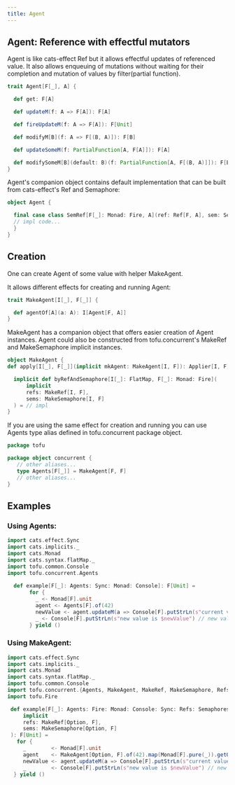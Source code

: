 ```yaml
---
title: Agent
---
```


## Agent: Reference with effectful mutators
 
 Agent is like cats-effect Ref but it allows effectful updates of referenced value. 
 It also allows enqueuing of mutations without waiting for their completion 
 and mutation of values by filter(partial function). 
 
 ```scala
 trait Agent[F[_], A] {
 
   def get: F[A]
 
   def updateM(f: A => F[A]): F[A]
 
   def fireUpdateM(f: A => F[A]): F[Unit]
 
   def modifyM[B](f: A => F[(B, A)]): F[B]
 
   def updateSomeM(f: PartialFunction[A, F[A]]): F[A]
 
   def modifySomeM[B](default: B)(f: PartialFunction[A, F[(B, A)]]): F[B]
 }
 ```
 
 Agent's companion object contains default implementation 
 that can be built from cats-effect's Ref and Semaphore:
 
 ```scala
 object Agent {
 
   final case class SemRef[F[_]: Monad: Fire, A](ref: Ref[F, A], sem: Semaphore[F]) extends Agent[F, A] {
   // impl code...
   }
}
 ```
 
## Creation
 
 One can create Agent of some value with helper MakeAgent. 
 
 It allows different effects for creating and running Agent:  
 
 ```scala
 trait MakeAgent[I[_], F[_]] {

   def agentOf[A](a: A): I[Agent[F, A]]
 }
 ```
 MakeAgent has a companion object that offers easier creation of Agent instances.
 Agent could also be constructed from tofu.concurrent's MakeRef and MakeSemaphore implicit instances.
```scala
object MakeAgent {
def apply[I[_], F[_]](implicit mkAgent: MakeAgent[I, F]): Applier[I, F] = // impl

  implicit def byRefAndSemaphore[I[_]: FlatMap, F[_]: Monad: Fire](
      implicit
      refs: MakeRef[I, F],
      sems: MakeSemaphore[I, F]
  ) = // impl
}
```
 If you are using the same effect for creation and running 
 you can use Agents type alias defined in tofu.concurrent package object.
 ```scala
package tofu

package object concurrent {
    // other aliases...
    type Agents[F[_]] = MakeAgent[F, F]
    // other aliases...
}
```
 
## Examples
### Using Agents:
 
 ```scala
import cats.effect.Sync
import cats.implicits._
import cats.Monad
import cats.syntax.flatMap._
import tofu.common.Console
import tofu.concurrent.Agents
  
   def example[F[_]: Agents: Sync: Monad: Console]: F[Unit] =
        for {
          _ <- Monad[F].unit
          agent <- Agents[F].of(42)
          newValue <- agent.updateM(a => Console[F].putStrLn(s"current value is $a") *> Monad[F].pure(a + 27))
          _ <- Console[F].putStrLn(s"new value is $newValue") // new value is 69
        } yield ()
 ```
### Using MakeAgent:
 
 ```scala
import cats.effect.Sync
import cats.implicits._
import cats.Monad
import cats.syntax.flatMap._
import tofu.common.Console
import tofu.concurrent.{Agents, MakeAgent, MakeRef, MakeSemaphore, Refs, Semaphores}
import tofu.Fire
 
  def example[F[_]: Agents: Fire: Monad: Console: Sync: Refs: Semaphores](
      implicit
      refs: MakeRef[Option, F],
      sems: MakeSemaphore[Option, F]
  ): F[Unit] =
    for {
      _        <- Monad[F].unit
      agent    <- MakeAgent[Option, F].of(42).map(Monad[F].pure(_)).getOrElse(Agents[F].of(42))
      newValue <- agent.updateM(a => Console[F].putStrLn(s"current value is $a") *> Monad[F].pure(a + 27))
      _        <- Console[F].putStrLn(s"new value is $newValue") // new value is 69
   } yield ()
``` 
